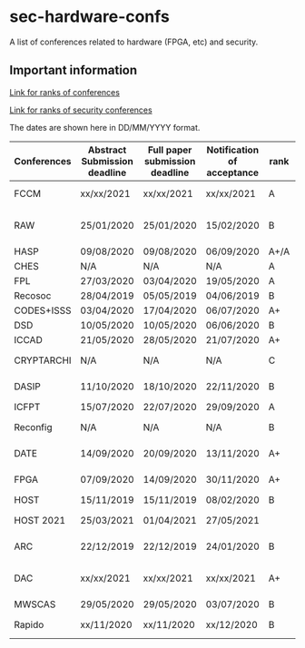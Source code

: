 # sec-hardware-confs
A list of conferences related to hardware (FPGA, etc) and security.

## Important information
[Link for ranks of conferences](https://people.rennes.inria.fr/Olivier.Sentieys/?p=276)

[Link for ranks of security conferences](http://faculty.cs.tamu.edu/guofei/sec_conf_stat.htm)

The dates are shown here in DD/MM/YYYY format. 

| Conferences | Abstract Submission deadline | Full paper submission deadline | Notification of acceptance | rank | Location               | Link                                     |
| ----------- | ---------------------------- | ------------------------------ | -------------------------- | ---- | ---------------------- | ---------------------------------------- |
| FCCM        | xx/xx/2021        | xx/xx/2021           | xx/xx/2021       | A    | Orlando, USA | [Website](http://fccm.org)               |
| RAW         | 25/01/2020     | 25/01/2020       | 15/02/2020   | B    | New Orleans, USA | [Website](http://raw.necst.it/)          |
| HASP        | 09/08/2020         | 09/08/2020          | 06/09/2020    | A+/A | N/A | [Website](http://caslab.csl.yale.edu/workshops/hasp2020/index.html) |
| CHES        | N/A                          | N/A                            | N/A                        | A    | Online | [Website](https://ches.iacr.org/2020/) |
| FPL         | 27/03/2020 | 03/04/2020 | 19/05/2020 | A    | Online | [Website](https://www.fpl2020.org/) |
| Recosoc     | 28/04/2019               | 05/05/2019              | 04/06/2019             | B    | York, UK     | [Website](https://www.recosoc.org) |
| CODES+ISSS  | 03/04/2020      | 17/04/2020         | 06/07/2020  | A+   | Online | [Website](https://esweek.org/cases/) |
| DSD         | 10/05/2020       | 10/05/2020        | 06/06/2020     | B    | Online | [Website](https://dsd-seaa2020.um.si/dsd/) |
| ICCAD       | 21/05/2020       | 28/05/2020        | 21/07/2020         | A+   | Online | [Website](https://iccad.com)             |
| CRYPTARCHI  | N/A                          | N/A                            | N/A                        | C    | Postponed 2021 | [Website](https://labh-curien.univ-st-etienne.fr/cryptarchi/) |
| DASIP  | 11/10/2020    | 18/10/2020       | 22/11/2020 | B    | Budapest, Hungary | [Website](https://dasip-conference.org/) |
| ICFPT       | 15/07/2020      | 22/07/2020       | 29/09/2020 | A    | Online | [Website](http://www.icfpt.org/) |
| Reconfig    | N/A   | N/A | N/A | B    | Postponed 2021 | [Website](http://www.reconfig.org/)      |
| DATE   | 14/09/2020  | 20/09/2020   | 13/11/2020 | A+   | Grenoble, France | [Website](http://date-conference.com)    |
| FPGA        | 07/09/2020 | 14/09/2020 | 30/11/2020 | A+   | Monterrey (CA, USA)    | [Website](http://www.isfpga.org/)        |
| HOST        | 15/11/2019 | 15/11/2019 | 08/02/2020 | B    | Virtual | [Website](http://www.hostsymposium.org/) |
| HOST 2021 | 25/03/2021 | 01/04/2021 | 27/05/2021 |  | Washington, USA | [Website](http://www.hostsymposium.org/call-for-paper.php) |
| ARC         | 22/12/2019               | 22/12/2019              | 24/01/2020            | B    | Toledo, Spain | [Website](http://www.arc-symposium.org/) |
| DAC         | xx/xx/2021       | xx/xx/2021          | xx/xx/2021   | A+   | San Francisco, USA | [Website](http://www.dac.com)            |
| MWSCAS      | 29/05/2020       | 29/05/2020 | 03/07/2020     | B    | Online | [Website](https://www.mwscas2020.org/) |
| Rapido      | xx/11/2020    | xx/11/2020       | xx/12/2020 | B    | Budapest, Hungary | [Website](https://rapidoworkshop.github.io/2021/cfp.html) |
